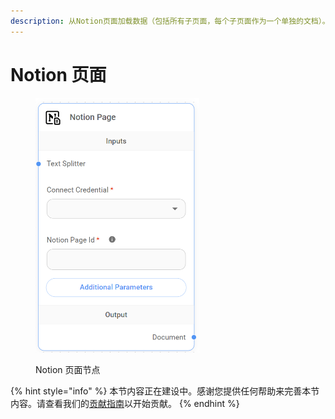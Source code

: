 ```yaml
---
description: 从Notion页面加载数据（包括所有子页面，每个子页面作为一个单独的文档）。
---
```


# Notion 页面

<figure><img src="../../../.gitbook/assets/image (4) (1) (1) (1) (1) (1) (1) (1) (1).png" alt="" width="262"><figcaption><p>Notion 页面节点</p></figcaption></figure>

{% hint style="info" %}
本节内容正在建设中。感谢您提供任何帮助来完善本节内容。请查看我们的[贡献指南](../../../contributing/)以开始贡献。
{% endhint %}

